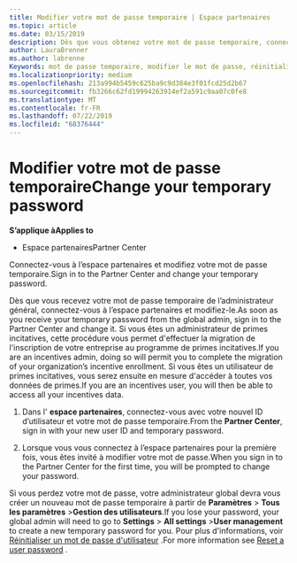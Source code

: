 ```yaml
---
title: Modifier votre mot de passe temporaire | Espace partenaires
ms.topic: article
ms.date: 03/15/2019
description: Dès que vous obtenez votre mot de passe temporaire, connectez-vous à l'Espace partenaires et modifiez-le.
author: LauraBrenner
ms.author: labrenne
Keywords: mot de passe temporaire, modifier le mot de passe, réinitialiser le mot de passe
ms.localizationpriority: medium
ms.openlocfilehash: 213a994b5459c625ba9c9d384e3f01fcd25d2b67
ms.sourcegitcommit: fb3266c62fd19994263914ef2a591c9aa07c0fe8
ms.translationtype: MT
ms.contentlocale: fr-FR
ms.lasthandoff: 07/22/2019
ms.locfileid: "68376444"
---
```

# <a name="change-your-temporary-password"></a><span data-ttu-id="e105e-104">Modifier votre mot de passe temporaire</span><span class="sxs-lookup"><span data-stu-id="e105e-104">Change your temporary password</span></span>

<span data-ttu-id="e105e-105">**S’applique à**</span><span class="sxs-lookup"><span data-stu-id="e105e-105">**Applies to**</span></span>

-  <span data-ttu-id="e105e-106">Espace partenaires</span><span class="sxs-lookup"><span data-stu-id="e105e-106">Partner Center</span></span>

<span data-ttu-id="e105e-107">Connectez-vous à l’espace partenaires et modifiez votre mot de passe temporaire.</span><span class="sxs-lookup"><span data-stu-id="e105e-107">Sign in to the Partner Center and change your temporary password.</span></span>

<span data-ttu-id="e105e-108">Dès que vous recevez votre mot de passe temporaire de l’administrateur général, connectez-vous à l’espace partenaires et modifiez-le.</span><span class="sxs-lookup"><span data-stu-id="e105e-108">As soon as you receive your temporary password from the global admin, sign in to the Partner Center and change it.</span></span> <span data-ttu-id="e105e-109">Si vous êtes un administrateur de primes incitatives, cette procédure vous permet d'effectuer la migration de l'inscription de votre entreprise au programme de primes incitatives.</span><span class="sxs-lookup"><span data-stu-id="e105e-109">If you are an incentives admin, doing so will permit you to complete the migration of your organization’s incentive enrollment.</span></span> <span data-ttu-id="e105e-110">Si vous êtes un utilisateur de primes incitatives, vous serez ensuite en mesure d'accéder à toutes vos données de primes.</span><span class="sxs-lookup"><span data-stu-id="e105e-110">If you are an incentives user, you will then be able to access all your incentives data.</span></span>

1.  <span data-ttu-id="e105e-111">Dans l' **espace partenaires**, connectez-vous avec votre nouvel ID d’utilisateur et votre mot de passe temporaire.</span><span class="sxs-lookup"><span data-stu-id="e105e-111">From the **Partner Center**, sign in with your new user ID and temporary password.</span></span>

2.  <span data-ttu-id="e105e-112">Lorsque vous vous connectez à l’espace partenaires pour la première fois, vous êtes invité à modifier votre mot de passe.</span><span class="sxs-lookup"><span data-stu-id="e105e-112">When you sign in to the Partner Center for the first time, you will be prompted to change your password.</span></span>

<span data-ttu-id="e105e-113">Si vous perdez votre mot de passe, votre administrateur global devra vous créer un nouveau mot de passe temporaire à partir de **Paramètres** > **Tous les paramètres** >**Gestion des utilisateurs**.</span><span class="sxs-lookup"><span data-stu-id="e105e-113">If you lose your password, your global admin will need to go to  **Settings** > **All settings** >**User management** to create a new temporary password for you.</span></span>
<span data-ttu-id="e105e-114">Pour plus d'informations, voir [Réinitialiser un mot de passe d'utilisateur](reset-a-user-password.md) .</span><span class="sxs-lookup"><span data-stu-id="e105e-114">For more information see [Reset a user password](reset-a-user-password.md) .</span></span>


 

 



